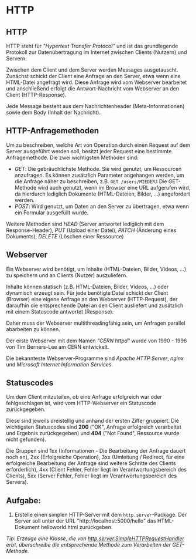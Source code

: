 # HTTP

## HTTP
HTTP steht für *"Hypertext Transfer Protocol"* und ist das grundlegende Protokoll zur Datenübertragung im Internet zwischen Clients (Nutzern) und Servern.

Zwischen dem Client und dem Server werden Messages ausgetauscht. Zunächst schickt der Client eine Anfrage an den Server, etwa wenn eine HTML-Datei angefragt wird. Diese Anfrage wird vom Webserver bearbeitet und anschließend erfolgt die Antwort-Nachricht vom Webserver an den Client (HTTP-Response).

Jede Message besteht aus dem Nachrichtenheader (Meta-Informationen) sowie dem Body (Inhalt der Nachricht).

## HTTP-Anfragemethoden

Um zu beschreiben, welche Art von Operation durch einen Request auf dem Server ausgeführt werden soll, besitzt jeder Request eine bestimmte Anfragemethode. Die zwei wichtigsten Methoden sind:

- *GET*: Die gebräuchlichste Methode. Sie wird genutzt, um Ressourcen anzufragen. Es können zusätzlich Parameter angehangen werden, um die Anfrage näher zu beschreiben, z.B. `GET /users/MIEDERJ`
Die GET-Methode wird auch genutzt, wenn im Browser eine URL aufgerufen wird, da hierdurch lediglich Dokumente (HTML-Dateien, Bilder, ...) angefordert werden.
- *POST*: Wird genutzt, um Daten an den Server zu übertragen, etwa wenn ein Formular ausgefüllt wurde.

Weitere Methoden sind *HEAD* (Server antwortet lediglich mit dem Response-Header), *PUT* (Upload einer Datei), *PATCH* (Änderung eines Dokuments), *DELETE* (Löschen einer Ressource)

## Webserver

Ein Webserver wird benötigt, um Inhalte (HTML-Dateien, Bilder, Videos, ...) zu speichern und an Clients (Nutzer) auszuliefern.

Inhalte können statisch (z.B. HTML-Dateien, Bilder, Videos, ...) oder dynamisch erzeugt sein.
Für jede benötigte Datei schickt der Client (Browser) eine eigene Anfrage an den Webserver (HTTP-Request), der daraufhin die entsprechende Datei an den Client ausliefert und zusätzlich mit einem Statuscode antwortet (Response).

Daher muss der Webserver multithreadingfähig sein, um Anfragen parallel abarbeiten zu können.

Der erste Webserver mit dem Namen *"CERN httpd"* wurde von 1990 - 1996 von Tim Berners-Lee am CERN entwickelt.

Die bekannteste Webserver-Programme sind *Apache HTTP Server*, *nginx* und *Microsoft Internet Information Services*.


## Statuscodes

Um dem Client mitzuteilen, ob eine Anfrage erfolgreich war oder fehlgeschlagen ist, wird vom HTTP-Webserver ein Statuscode zurückgegeben.

Diese sind jeweils dreistellig und anhand der ersten Ziffer gruppiert.
Die wichtigsten Statuscodes sind **200** ("OK", Anfrage erfolgreich verarbeitet und Ergebnis zurückgegeben) und **404** ("Not Found", Ressource wurde nicht gefunden).

Die Gruppen sind 1xx (Informationen - Die Bearbeitung der Anfrage dauert noch an), 2xx (Erfolgreiche Operation), 3xx (Umleitung / Redirect, für eine erfolgreiche Bearbeitung der Anfrage sind weitere Schritte des Clients erforderlich), 4xx (Client Fehler, Fehler liegt im Verantwortungsbereich des Clients), 5xx (Server Fehler, Fehler liegt im Verantwortungsbereich des Servers).


## Aufgabe:

1. Erstelle einen simplen HTTP-Server mit dem `http.server`-Package. Der Server soll unter der URL "http://localhost:5000/hello" das HTML-Dokument helloworld.html zurückgeben.

  *Tip: Erzeuge eine Klasse, die von [http.server.SimpleHTTPRequestHandler](https://docs.python.org/3/library/http.server.html#http.server.SimpleHTTPRequestHandler) erbt, überschreibe die entsprechende Methode zum Verarbeiten der GET-Methode.*
